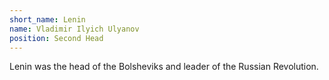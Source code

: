 ```yaml
---
short_name: Lenin
name: Vladimir Ilyich Ulyanov
position: Second Head
---
```


Lenin was the head of the Bolsheviks and leader of the Russian Revolution.
